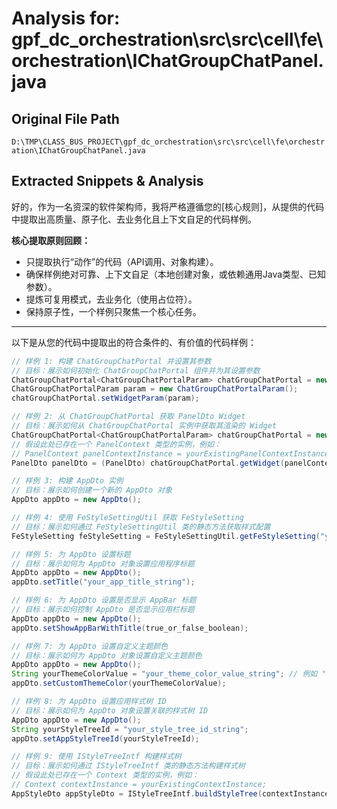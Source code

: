 # Analysis for: gpf_dc_orchestration\src\src\cell\fe\orchestration\IChatGroupChatPanel.java

## Original File Path
`D:\TMP\CLASS_BUS_PROJECT\gpf_dc_orchestration\src\src\cell\fe\orchestration\IChatGroupChatPanel.java`

## Extracted Snippets & Analysis
好的，作为一名资深的软件架构师，我将严格遵循您的[核心规则]，从提供的代码中提取出高质量、原子化、去业务化且上下文自足的代码样例。

**核心提取原则回顾：**
*   只提取执行“动作”的代码（API调用、对象构建）。
*   确保样例绝对可靠、上下文自足（本地创建对象，或依赖通用Java类型、已知参数）。
*   提炼可复用模式，去业务化（使用占位符）。
*   保持原子性，一个样例只聚焦一个核心任务。

---

以下是从您的代码中提取出的符合条件的、有价值的代码样例：

```java
// 样例 1: 构建 ChatGroupChatPortal 并设置其参数
// 目标：展示如何初始化 ChatGroupChatPortal 组件并为其设置参数
ChatGroupChatPortal<ChatGroupChatPortalParam> chatGroupChatPortal = new ChatGroupChatPortal<>();
ChatGroupChatPortalParam param = new ChatGroupChatPortalParam();
chatGroupChatPortal.setWidgetParam(param);

// 样例 2: 从 ChatGroupChatPortal 获取 PanelDto Widget
// 目标：展示如何从 ChatGroupChatPortal 实例中获取其渲染的 Widget
ChatGroupChatPortal<ChatGroupChatPortalParam> chatGroupChatPortal = new ChatGroupChatPortal<>();
// 假设此处已存在一个 PanelContext 类型的实例，例如：
// PanelContext panelContextInstance = yourExistingPanelContextInstance;
PanelDto panelDto = (PanelDto) chatGroupChatPortal.getWidget(panelContextInstance);

// 样例 3: 构建 AppDto 实例
// 目标：展示如何创建一个新的 AppDto 对象
AppDto appDto = new AppDto();

// 样例 4: 使用 FeStyleSettingUtil 获取 FeStyleSetting
// 目标：展示如何通过 FeStyleSettingUtil 类的静态方法获取样式配置
FeStyleSetting feStyleSetting = FeStyleSettingUtil.getFeStyleSetting("your_channel_name_string");

// 样例 5: 为 AppDto 设置标题
// 目标：展示如何为 AppDto 对象设置应用程序标题
AppDto appDto = new AppDto();
appDto.setTitle("your_app_title_string");

// 样例 6: 为 AppDto 设置是否显示 AppBar 标题
// 目标：展示如何控制 AppDto 是否显示应用栏标题
AppDto appDto = new AppDto();
appDto.setShowAppBarWithTitle(true_or_false_boolean);

// 样例 7: 为 AppDto 设置自定义主题颜色
// 目标：展示如何为 AppDto 对象设置自定义主题颜色
AppDto appDto = new AppDto();
String yourThemeColorValue = "your_theme_color_value_string"; // 例如 "#RRGGBB" 或颜色名称
appDto.setCustomThemeColor(yourThemeColorValue);

// 样例 8: 为 AppDto 设置应用样式树 ID
// 目标：展示如何为 AppDto 对象设置关联的样式树 ID
AppDto appDto = new AppDto();
String yourStyleTreeId = "your_style_tree_id_string";
appDto.setAppStyleTreeId(yourStyleTreeId);

// 样例 9: 使用 IStyleTreeIntf 构建样式树
// 目标：展示如何通过 IStyleTreeIntf 类的静态方法构建样式树
// 假设此处已存在一个 Context 类型的实例，例如：
// Context contextInstance = yourExistingContextInstance;
AppStyleDto appStyleDto = IStyleTreeIntf.buildStyleTree(contextInstance);
```